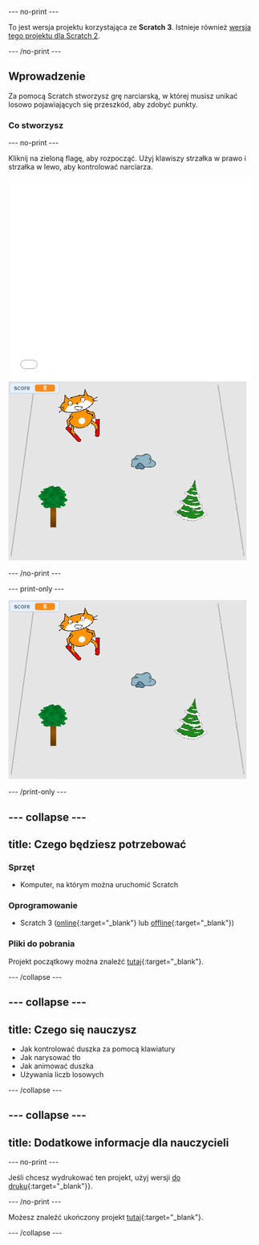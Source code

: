 --- no-print ---

To jest wersja projektu korzystająca ze **Scratch 3**. Istnieje również [wersja tego projektu dla Scratch 2](https://projects.raspberrypi.org/en/projects/scratch-cat-goes-skiing-scratch2).

--- /no-print ---

## Wprowadzenie

Za pomocą Scratch stworzysz grę narciarską, w której musisz unikać losowo pojawiających się przeszkód, aby zdobyć punkty.

### Co stworzysz

--- no-print ---

Kliknij na zieloną flagę, aby rozpocząć. Użyj klawiszy strzałka w prawo i strzałka w lewo, aby kontrolować narciarza.

<div class="scratch-preview">
  <iframe allowtransparency="true" width="485" height="402" src="//scratch.mit.edu/projects/embed/281116583/?autostart=false" frameborder="0" scrolling="no"></iframe>
  <img src="images/skiing-final.png">
</div>

--- /no-print ---

--- print-only ---

![skończony projekt](images/skiing-final.png)

--- /print-only ---

--- collapse ---
---
title: Czego będziesz potrzebować
---

### Sprzęt

+ Komputer, na którym można uruchomić Scratch

### Oprogramowanie

+ Scratch 3 ([online](https://rpf.io/scratchon){:target="_blank"} lub [offline](https://rpf.io/scratchoff){:target="_blank"})

### Pliki do pobrania

Projekt początkowy można znaleźć [tutaj](https://rpf.io/p/en/scratch-cat-goes-skiing-go){:target="_blank"}.

--- /collapse ---

--- collapse ---
---
title: Czego się nauczysz
---

+ Jak kontrolować duszka za pomocą klawiatury
+ Jak narysować tło
+ Jak animować duszka
+ Używania liczb losowych

--- /collapse ---

--- collapse ---
---
title: Dodatkowe informacje dla nauczycieli
---

--- no-print ---

Jeśli chcesz wydrukować ten projekt, użyj wersji [do druku](https://projects.raspberrypi.org/en/projects/scratch-cat-goes-skiing/print){:target="_blank"}}.

--- /no-print ---

Możesz znaleźć ukończony projekt [tutaj](https://rpf.io/p/en/scratch-cat-goes-skiing-get){:target="_blank"}.

--- /collapse ---
